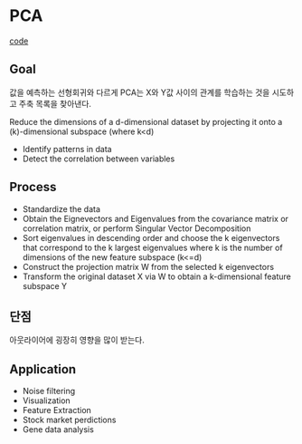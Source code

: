# PCA

[code]()

## Goal
값을 예측하는 선형회귀와 다르게 PCA는 X와 Y값 사이의 관계를 학습하는 것을 시도하고 주축 목록을 찾아낸다.

Reduce the dimensions of a d-dimensional dataset by projecting it onto a (k)-dimensional subspace (where k<d)
- Identify patterns in data
- Detect the correlation between variables

## Process
- Standardize the data
- Obtain the Eignevectors and Eigenvalues from the covariance matrix or correlation matrix, or perform Singular Vector Decomposition
- Sort eigenvalues in descending order and choose the k eigenvectors that correspond to the k largest eigenvalues where k is the number of dimensions of the new feature subspace (k<=d)
- Construct the projection matrix W from the selected k eigenvectors
- Transform the original dataset X via W to obtain a k-dimensional feature subspace Y

## 단점
아웃라이어에 굉장히 영향을 많이 받는다.

## Application
- Noise filtering
- Visualization
- Feature Extraction
- Stock market perdictions
- Gene data analysis
